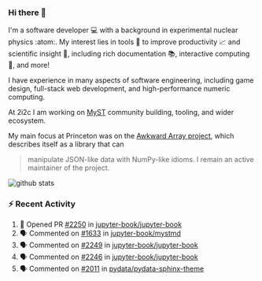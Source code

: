 ### Hi there 👋 

I'm a software developer 💻 with a background in experimental nuclear physics :atom:. My interest lies in tools :wrench: to improve productivity :chart_with_upwards_trend: and scientific insight :telescope:, including rich documentation 📚, interactive computing 🧮, and more! 

I have experience in many aspects of software engineering, including game design, full-stack web development, and high-performance numeric computing. 

At 2i2c I am working on [MyST](https://github.com/jupyter-book/mystmd) community building, tooling, and wider ecosystem. 

My main focus at Princeton was on the [Awkward Array project](awkward-array.org/), which describes itself as a library that can 
> manipulate JSON-like data with NumPy-like idioms. I remain an active maintainer of the project. 

![github stats](https://github-readme-stats.vercel.app/api?username=agoose77&show_icons=true&hide_rank=true&hide_title=true&bg_color=30,e76445,904e95&text_color=efe3ec&icon_color=efe3ec)
<!--
**agoose77/agoose77** is a ✨ _special_ ✨ repository because its `README.md` (this file) appears on your GitHub profile.

Here are some ideas to get you started:

- 🔭 I’m currently working on ...
- 🌱 I’m currently learning ...
- 👯 I’m looking to collaborate on ...
- 🤔 I’m looking for help with ...
- 💬 Ask me about ...
- 📫 How to reach me: ...
- 😄 Pronouns: ...
- ⚡ Fun fact: ...
-->

### :zap: Recent Activity

<!--START_SECTION:activity-->
1. 💪 Opened PR [#2250](https://github.com/jupyter-book/jupyter-book/pull/2250) in [jupyter-book/jupyter-book](https://github.com/jupyter-book/jupyter-book)
2. 🗣 Commented on [#1633](https://github.com/jupyter-book/mystmd/issues/1633#issuecomment-2467702400) in [jupyter-book/mystmd](https://github.com/jupyter-book/mystmd)
3. 🗣 Commented on [#2249](https://github.com/jupyter-book/jupyter-book/pull/2249#issuecomment-2466081337) in [jupyter-book/jupyter-book](https://github.com/jupyter-book/jupyter-book)
4. 🗣 Commented on [#2246](https://github.com/jupyter-book/jupyter-book/issues/2246#issuecomment-2462615842) in [jupyter-book/jupyter-book](https://github.com/jupyter-book/jupyter-book)
5. 🗣 Commented on [#2011](https://github.com/pydata/pydata-sphinx-theme/issues/2011#issuecomment-2462615035) in [pydata/pydata-sphinx-theme](https://github.com/pydata/pydata-sphinx-theme)
<!--END_SECTION:activity-->
